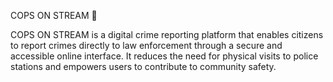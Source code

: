 COPS ON STREAM 🚨


COPS ON STREAM is a digital crime reporting platform that enables citizens to report crimes directly to law enforcement through a secure and accessible online interface. It reduces the need for physical visits to police stations and empowers users to contribute to community safety.

